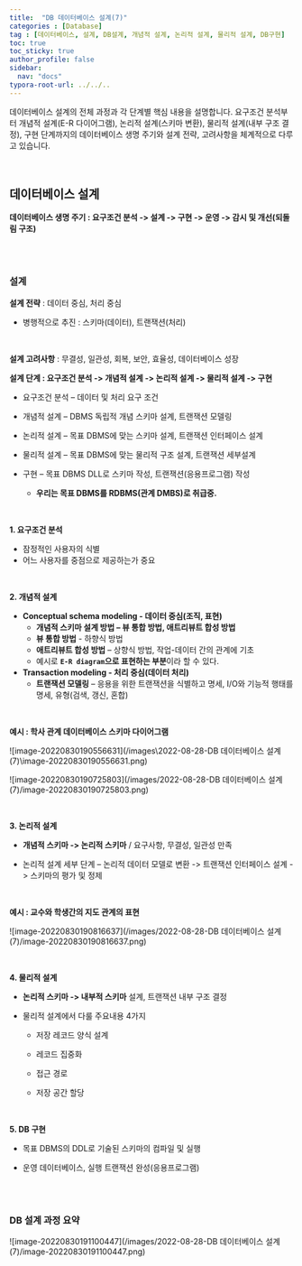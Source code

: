 ```yaml
---
title:  "DB 데이터베이스 설계(7)"
categories : [Database]
tag : [데이터베이스, 설계, DB설계, 개념적 설계, 논리적 설계, 물리적 설계, DB구현]
toc: true
toc_sticky: true
author_profile: false
sidebar:
  nav: "docs"
typora-root-url: ../../..
---
```




데이터베이스 설계의 전체 과정과 각 단계별 핵심 내용을 설명합니다. 요구조건 분석부터 개념적 설계(E-R 다이어그램), 논리적 설계(스키마 변환), 물리적 설계(내부 구조 결정), 구현 단계까지의 데이터베이스 생명 주기와 설계 전략, 고려사항을 체계적으로 다루고 있습니다.

<br>

## 데이터베이스 설계

**데이터베이스 생명 주기 : 요구조건 분석 -> 설계 -> 구현 -> 운영 -> 감시 및 개선(되돌림 구조)**

<br><br>

### 설계

**설계 전략** : 데이터 중심, 처리 중심

* 병행적으로 추진 : 스키마(데이터), 트랜잭션(처리)

<br>

**설계 고려사항** : 무결성, 일관성, 회복, 보안, 효율성, 데이터베이스 성장

**설계 단계 : 요구조건 분석 -> 개념적 설계 -> 논리적 설계 -> 물리적 설계 -> 구현**

* 요구조건 분석 – 데이터 및 처리 요구 조건

* 개념적 설계 – DBMS 독립적 개념 스키마 설계, 트랜잭션 모델링

* 논리적 설계 – 목표 DBMS에 맞는 스키마 설계, 트랜잭션 인터페이스 설계

* 물리적 설계 – 목표 DBMS에 맞는 물리적 구조 설계, 트랜잭션 세부설계

* 구현 – 목표 DBMS DLL로 스키마 작성, 트랜잭션(응용프로그램) 작성
  * **우리는 목표 DBMS를 RDBMS(관계 DMBS)로 취급중.**

<br>

**1. 요구조건 분석**

* 잠정적인 사용자의 식별
* 어느 사용자를 중점으로 제공하는가 중요

<br>

**2. 개념적 설계**

* **Conceptual schema modeling - 데이터 중심(조직, 표현)**
  * **개념적 스키마 설계 방법 – 뷰 통합 방법, 애트리뷰트 합성 방법**
  * **뷰 통합 방법** - 하향식 방법
  * **애트리뷰트 합성 방법** – 상향식 방법, 작업-데이터 간의 관계에 기초
  * 예시로 **`E-R diagram`으로 표현하는 부분**이라 할 수 있다.
* **Transaction modeling - 처리 중심(데이터 처리)**
  * **트랜잭션 모델링** – 응용을 위한 트랜잭션을 식별하고 명세, I/O와 기능적 행태를 명세, 유형(검색, 갱신, 혼합)

<br>

**예시 : 학사 관계 데이터베이스 스키마 다이어그램**

![image-20220830190556631](/images\2022-08-28-DB 데이터베이스 설계(7)\image-20220830190556631.png)

![image-20220830190725803](/images/2022-08-28-DB 데이터베이스 설계(7)/image-20220830190725803.png)

<br>

**3. 논리적 설계**

* **개념적 스키마 -> 논리적 스키마** / 요구사항, 무결성, 일관성 만족

* 논리적 설계 세부 단계 – 논리적 데이터 모델로 변환 -> 트랜잭션 인터페이스 설계 -> 스키마의 평가 및 정제

<br>

**예시 : 교수와 학생간의 지도 관계의 표현**

![image-20220830190816637](/images/2022-08-28-DB 데이터베이스 설계(7)/image-20220830190816637.png)

<br>

**4. 물리적 설계**

* **논리적 스키마 -> 내부적 스키마** 설계, 트랜잭션 내부 구조 결정

* 물리적 설계에서 다룰 주요내용 4가지

  * 저장 레코드 양식 설계

  * 레코드 집중화

  * 접근 경로

  * 저장 공간 할당

<br>

**5. DB 구현**

* 목표 DBMS의 DDL로 기술된 스키마의 컴파일 및 실행

* 운영 데이터베이스, 실행 트랜잭션 완성(응용프로그램)

<br><br>

### DB 설계 과정 요약

![image-20220830191100447](/images/2022-08-28-DB 데이터베이스 설계(7)/image-20220830191100447.png)
